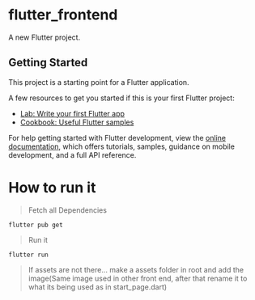 # flutter_frontend

A new Flutter project.

## Getting Started

This project is a starting point for a Flutter application.

A few resources to get you started if this is your first Flutter project:

- [Lab: Write your first Flutter app](https://docs.flutter.dev/get-started/codelab)
- [Cookbook: Useful Flutter samples](https://docs.flutter.dev/cookbook)

For help getting started with Flutter development, view the
[online documentation](https://docs.flutter.dev/), which offers tutorials,
samples, guidance on mobile development, and a full API reference.


# How to run it
> Fetch all Dependencies
```console
flutter pub get
```
> Run it
```console
flutter run
```

> If assets are not there... make a assets folder in root and add the image(Same image used in other front end, after that rename it to what its being used as in start_page.dart)
